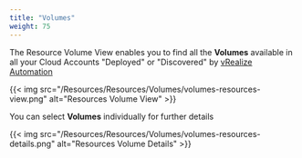 ```yaml
---
title: "Volumes"
weight: 75
---
```



The Resource Volume View enables you to find all the <strong>Volumes</strong> available in all your Cloud Accounts "Deployed" or "Discovered" by [vRealize Automation](https://www.vmware.com/products/vrealize-automation.html)

{{< img src="/Resources/Resources/Volumes/volumes-resources-view.png" alt="Resources Volume View" >}}

You can select <strong>Volumes</strong> individually for further details

{{< img src="/Resources/Resources/Volumes/volumes-resources-details.png" alt="Resources Volume Details" >}}

